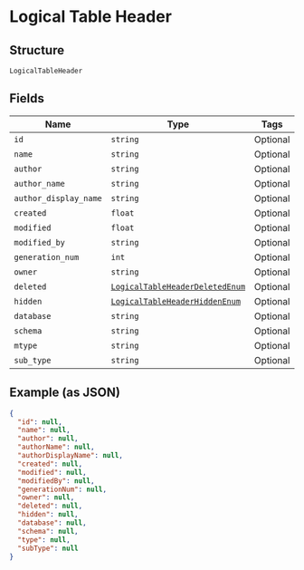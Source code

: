 
# Logical Table Header

## Structure

`LogicalTableHeader`

## Fields

| Name | Type | Tags | Description |
|  --- | --- | --- | --- |
| `id` | `string` | Optional | - |
| `name` | `string` | Optional | - |
| `author` | `string` | Optional | - |
| `author_name` | `string` | Optional | - |
| `author_display_name` | `string` | Optional | - |
| `created` | `float` | Optional | - |
| `modified` | `float` | Optional | - |
| `modified_by` | `string` | Optional | - |
| `generation_num` | `int` | Optional | - |
| `owner` | `string` | Optional | - |
| `deleted` | [`LogicalTableHeaderDeletedEnum`](../../doc/models/logical-table-header-deleted-enum.md) | Optional | - |
| `hidden` | [`LogicalTableHeaderHiddenEnum`](../../doc/models/logical-table-header-hidden-enum.md) | Optional | - |
| `database` | `string` | Optional | - |
| `schema` | `string` | Optional | - |
| `mtype` | `string` | Optional | - |
| `sub_type` | `string` | Optional | - |

## Example (as JSON)

```json
{
  "id": null,
  "name": null,
  "author": null,
  "authorName": null,
  "authorDisplayName": null,
  "created": null,
  "modified": null,
  "modifiedBy": null,
  "generationNum": null,
  "owner": null,
  "deleted": null,
  "hidden": null,
  "database": null,
  "schema": null,
  "type": null,
  "subType": null
}
```


